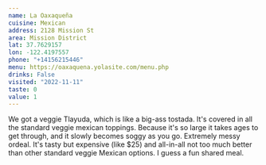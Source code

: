```yaml
---
name: La Oaxaqueña
cuisine: Mexican
address: 2128 Mission St
area: Mission District
lat: 37.7629157
lon: -122.4197557
phone: "+14156215446"
menu: https://oaxaquena.yolasite.com/menu.php
drinks: False
visited: "2022-11-11"
taste: 0
value: 1
---
```


We got a veggie Tlayuda, which is like a big-ass tostada. It's covered in all the standard veggie mexican toppings. Because it's so large it takes ages to get through, and it slowly becomes soggy as you go. Extremely messy ordeal. It's tasty but expensive (like $25) and all-in-all not too much better than other standard veggie Mexican options. I guess a fun shared meal.
